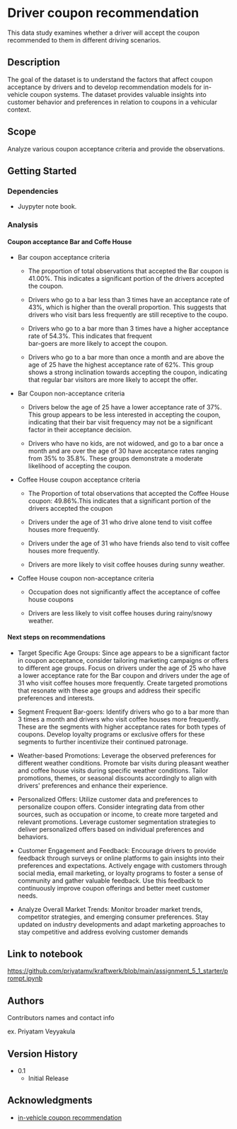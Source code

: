 # Driver coupon recommendation

This data study examines whether a driver will accept the coupon recommended to them in different driving scenarios.

## Description

The goal of the dataset is to understand the factors that affect coupon acceptance by drivers and to develop recommendation models for in-vehicle coupon systems. The dataset provides valuable insights into customer behavior and preferences in relation to coupons in a vehicular context.

## Scope

Analyze various coupon acceptance criteria and provide the observations.

## Getting Started

### Dependencies

* Juypyter note book.

### Analysis
#### Coupon acceptance Bar and Coffe House

* Bar coupon acceptance criteria
    * The proportion of total observations that accepted the Bar coupon is 41.00%. This indicates a significant portion 
      of the drivers accepted the coupon.

    * Drivers who go to a bar less than 3 times have an acceptance rate of 43%, which is higher than the overall 
      proportion. This suggests that drivers who visit bars less frequently are still receptive to the coupo.

    * Drivers who go to a bar more than 3 times have a higher acceptance rate of 54.3%. This indicates that frequent  
      bar-goers are more likely to accept the coupon.

    * Drivers who go to a bar more than once a month and are above the age of 25 have the highest acceptance rate of 
      62%. This group shows a strong inclination towards accepting the coupon, indicating that regular bar visitors are more likely to accept the offer.


* Bar Coupon non-acceptance criteria
    * Drivers below the age of 25 have a lower acceptance rate of 37%. This group appears to be less interested in 
      accepting the coupon, indicating that their bar visit frequency may not be a significant factor in their acceptance decision.

    * Drivers who have no kids, are not widowed, and go to a bar once a month and are over the age of 30 have acceptance 
      rates ranging from 35% to 35.8%. These groups demonstrate a moderate likelihood of accepting the coupon.

* Coffee House coupon acceptance criteria
    * The Proportion of total observations that accepted the Coffee House coupon: 49.86%.This indicates that a 
      significant portion of the drivers accepted the coupon

    * Drivers under the age of 31 who drive alone tend to visit coffee houses more frequently.

    * Drivers under the age of 31 who have friends also tend to visit coffee houses more frequently.

    * Drivers are more likely to visit coffee houses during sunny weather.


* Coffee House coupon non-acceptance criteria
    * Occupation does not significantly affect the acceptance of coffee house coupons

    * Drivers are less likely to visit coffee houses during rainy/snowy weather.

#### Next steps on recommendations

* Target Specific Age Groups: Since age appears to be a significant factor in coupon acceptance, consider tailoring marketing campaigns or offers to different age groups. Focus on drivers under the age of 25 who have a lower acceptance rate for the Bar coupon and drivers under the age of 31 who visit coffee houses more frequently. Create targeted promotions that resonate with these age groups and address their specific preferences and interests.

* Segment Frequent Bar-goers: Identify drivers who go to a bar more than 3 times a month and drivers who visit coffee houses more frequently. These are the segments with higher acceptance rates for both types of coupons. Develop loyalty programs or exclusive offers for these segments to further incentivize their continued patronage.

* Weather-based Promotions: Leverage the observed preferences for different weather conditions. Promote bar visits during pleasant weather and coffee house visits during specific weather conditions. Tailor promotions, themes, or seasonal discounts accordingly to align with drivers' preferences and enhance their experience.

* Personalized Offers: Utilize customer data and preferences to personalize coupon offers. Consider integrating data from other sources, such as occupation or income, to create more targeted and relevant promotions. Leverage customer segmentation strategies to deliver personalized offers based on individual preferences and behaviors.

* Customer Engagement and Feedback: Encourage drivers to provide feedback through surveys or online platforms to gain insights into their preferences and expectations. Actively engage with customers through social media, email marketing, or loyalty programs to foster a sense of community and gather valuable feedback. Use this feedback to continuously improve coupon offerings and better meet customer needs.

* Analyze Overall Market Trends: Monitor broader market trends, competitor strategies, and emerging consumer preferences. Stay updated on industry developments and adapt marketing approaches to stay competitive and address evolving customer demands

## Link to notebook

https://github.com/priyatamv/kraftwerk/blob/main/assignment_5_1_starter/prompt.ipynb

## Authors

Contributors names and contact info

ex. Priyatam Veyyakula

## Version History

* 0.1
    * Initial Release


## Acknowledgments

* [in-vehicle coupon recommendation](https://archive.ics.uci.edu/dataset/603/in+vehicle+coupon+recommendation)